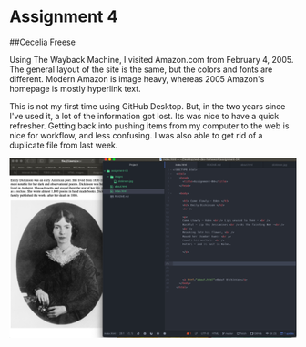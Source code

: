 # Assignment 4
##Cecelia Freese

Using The Wayback Machine, I visited Amazon.com from February 4, 2005. The general layout of the site is the same, but the colors and fonts are different. Modern Amazon is image heavy, whereas 2005 Amazon's homepage is mostly hyperlink text.

This is not my first time using GitHub Desktop. But, in the two years since I've used it, a lot of the information got lost. Its was nice to have a quick refresher. Getting back into pushing items from my computer to the web is nice for workflow, and less confusing. I was also able to get rid of a duplicate file from last week.

![screenshot](./images/assignment-04-screenshot.png)
